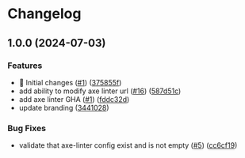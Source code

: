 # Changelog

## 1.0.0 (2024-07-03)


### Features

* 🎸 Initial changes ([#1](https://github.com/mattbangert/axe-linter-action/issues/1)) ([375855f](https://github.com/mattbangert/axe-linter-action/commit/375855fa71ffda41119b14651d3cddbf953e1d26))
* add ability to modify axe linter url ([#16](https://github.com/mattbangert/axe-linter-action/issues/16)) ([587d51c](https://github.com/mattbangert/axe-linter-action/commit/587d51cf34c98181accb2219e41297e790eb585b))
* add axe linter GHA ([#1](https://github.com/mattbangert/axe-linter-action/issues/1)) ([fddc32d](https://github.com/mattbangert/axe-linter-action/commit/fddc32d0588cd3c88ad98f62b9c8beed33fb2acc))
* update branding ([3441028](https://github.com/mattbangert/axe-linter-action/commit/3441028300743fe7aedcba3d36591e3dac430e39))


### Bug Fixes

* validate that axe-linter config exist and is not empty ([#5](https://github.com/mattbangert/axe-linter-action/issues/5)) ([cc6cf19](https://github.com/mattbangert/axe-linter-action/commit/cc6cf19aeae2ac2805ca198ef619cbe1a714dd7d))
